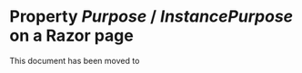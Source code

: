 # Property _Purpose_ / _InstancePurpose_ on a Razor page

This document has been moved to [](xref:NetCode.Razor.Purpose)